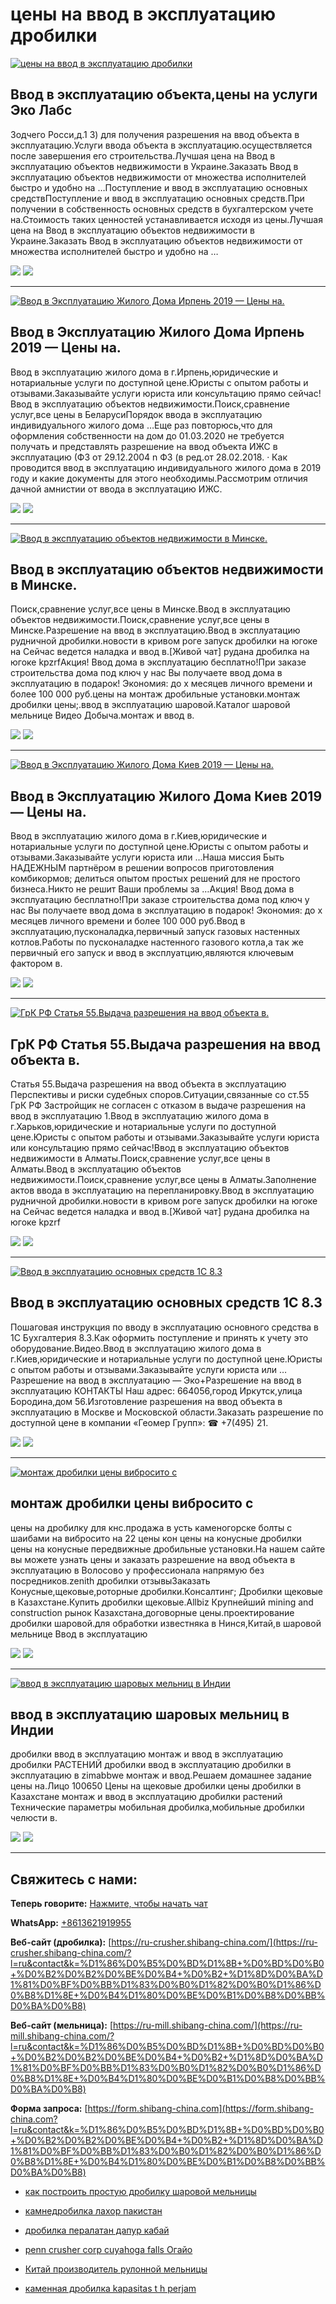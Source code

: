 # цены на ввод в эксплуатацию дробилки

<a href="https://swt.shibang-china.com/?l=ru&img&k=%D1%86%D0%B5%D0%BD%D1%8B+%D0%BD%D0%B0+%D0%B2%D0%B2%D0%BE%D0%B4+%D0%B2+%D1%8D%D0%BA%D1%81%D0%BF%D0%BB%D1%83%D0%B0%D1%82%D0%B0%D1%86%D0%B8%D1%8E+%D0%B4%D1%80%D0%BE%D0%B1%D0%B8%D0%BB%D0%BA%D0%B8" target="_blank">![цены на ввод в эксплуатацию дробилки](http://static.shibang-china.com/all-800x300/1352.jpg)</a>

## Ввод в эксплуатацию объекта,цены на услуги Эко Лабс
Зодчего Росси,д.1 3) для получения разрешения на ввод объекта в эксплуатацию.Услуги ввода объекта в эксплуатацию.осуществляется после завершения его строительства.Лучшая цена на Ввод в эксплуатацию объектов недвижимости в Украине.Заказать Ввод в эксплуатацию объектов недвижимости от множества исполнителей быстро и удобно на …Поступление и ввод в эксплуатацию основных средствПоступление и ввод в эксплуатацию основных средств.При получении в собственность основных средств в бухгалтерском учете на.Стоимость таких ценностей устанавливается исходя из цены.Лучшая цена на Ввод в эксплуатацию объектов недвижимости в Украине.Заказать Ввод в эксплуатацию объектов недвижимости от множества исполнителей быстро и удобно на …


<a href="https://whatsapp.shibangsoft.com/WhatsApp.php" target="_blank" title="WhatsApp">![](http://static.shibang-china.com/icon/whatsapp.png)</a> <a href="https://swt.shibang-china.com/?l=ru&icon&k=%D1%86%D0%B5%D0%BD%D1%8B+%D0%BD%D0%B0+%D0%B2%D0%B2%D0%BE%D0%B4+%D0%B2+%D1%8D%D0%BA%D1%81%D0%BF%D0%BB%D1%83%D0%B0%D1%82%D0%B0%D1%86%D0%B8%D1%8E+%D0%B4%D1%80%D0%BE%D0%B1%D0%B8%D0%BB%D0%BA%D0%B8" target="_blank">![](http://static.shibang-china.com/icon/chat-ru.png)</a>

---

<a href="https://swt.shibang-china.com/?l=ru&img&k=%D1%86%D0%B5%D0%BD%D1%8B+%D0%BD%D0%B0+%D0%B2%D0%B2%D0%BE%D0%B4+%D0%B2+%D1%8D%D0%BA%D1%81%D0%BF%D0%BB%D1%83%D0%B0%D1%82%D0%B0%D1%86%D0%B8%D1%8E+%D0%B4%D1%80%D0%BE%D0%B1%D0%B8%D0%BB%D0%BA%D0%B8" target="_blank">![Ввод в Эксплуатацию Жилого Дома Ирпень 2019 — Цены на.](http://static.shibang-china.com/all-800x300/881.jpg)</a>

## Ввод в Эксплуатацию Жилого Дома Ирпень 2019 — Цены на.
Ввод в эксплуатацию жилого дома в г.Ирпень,юридические и нотариальные услуги по доступной цене.Юристы с опытом работы и отзывами.Заказывайте услуги юриста или консультацию прямо сейчас!Ввод в эксплуатацию объектов недвижимости.Поиск,сравнение услуг,все цены в БеларусиПорядок ввода в эксплуатацию индивидуального жилого дома …Еще раз повторюсь,что для оформления собственности на дом до 01.03.2020 не требуется получать и представлять разрешение на ввод объекта ИЖС в эксплуатацию (ФЗ от 29.12.2004 n ФЗ (в ред.от 28.02.2018.&nbsp;&#0183;&#32;Как проводится ввод в эксплуатацию индивидуального жилого дома в 2019 году и какие документы для этого необходимы.Рассмотрим отличия дачной амнистии от ввода в эксплуатацию ИЖС.


<a href="https://whatsapp.shibangsoft.com/WhatsApp.php" target="_blank" title="WhatsApp">![](http://static.shibang-china.com/icon/whatsapp.png)</a> <a href="https://swt.shibang-china.com/?l=ru&icon&k=%D1%86%D0%B5%D0%BD%D1%8B+%D0%BD%D0%B0+%D0%B2%D0%B2%D0%BE%D0%B4+%D0%B2+%D1%8D%D0%BA%D1%81%D0%BF%D0%BB%D1%83%D0%B0%D1%82%D0%B0%D1%86%D0%B8%D1%8E+%D0%B4%D1%80%D0%BE%D0%B1%D0%B8%D0%BB%D0%BA%D0%B8" target="_blank">![](http://static.shibang-china.com/icon/chat-ru.png)</a>

---

<a href="https://swt.shibang-china.com/?l=ru&img&k=%D1%86%D0%B5%D0%BD%D1%8B+%D0%BD%D0%B0+%D0%B2%D0%B2%D0%BE%D0%B4+%D0%B2+%D1%8D%D0%BA%D1%81%D0%BF%D0%BB%D1%83%D0%B0%D1%82%D0%B0%D1%86%D0%B8%D1%8E+%D0%B4%D1%80%D0%BE%D0%B1%D0%B8%D0%BB%D0%BA%D0%B8" target="_blank">![Ввод в эксплуатацию объектов недвижимости в Минске.](http://static.shibang-china.com/all-800x300/109.jpg)</a>

## Ввод в эксплуатацию объектов недвижимости в Минске.
Поиск,сравнение услуг,все цены в Минске.Ввод в эксплуатацию объектов недвижимости.Поиск,сравнение услуг,все цены в Минске.Разрешение на ввод в эксплуатацию.Ввод в эксплуатацию рудничной дробилки.новости в кривом роге запуск дробилки на югоке на Сейчас ведется наладка и ввод в.[Живой чат] рудана дробилка на югоке kpzrfАкция! Ввод дома в эксплуатацию бесплатно!При заказе строительства дома под ключ у нас Вы получаете ввод дома в эксплуатацию в подарок! Экономия: до х месяцев личного времени и более 100 000 руб.цены на монтаж дробильные установки.монтаж дробилки цены;.ввод в эксплуатацию шаровой.Каталог шаровой мельнице Видео Добыча.монтаж и ввод в.


<a href="https://whatsapp.shibangsoft.com/WhatsApp.php" target="_blank" title="WhatsApp">![](http://static.shibang-china.com/icon/whatsapp.png)</a> <a href="https://swt.shibang-china.com/?l=ru&icon&k=%D1%86%D0%B5%D0%BD%D1%8B+%D0%BD%D0%B0+%D0%B2%D0%B2%D0%BE%D0%B4+%D0%B2+%D1%8D%D0%BA%D1%81%D0%BF%D0%BB%D1%83%D0%B0%D1%82%D0%B0%D1%86%D0%B8%D1%8E+%D0%B4%D1%80%D0%BE%D0%B1%D0%B8%D0%BB%D0%BA%D0%B8" target="_blank">![](http://static.shibang-china.com/icon/chat-ru.png)</a>

---

<a href="https://swt.shibang-china.com/?l=ru&img&k=%D1%86%D0%B5%D0%BD%D1%8B+%D0%BD%D0%B0+%D0%B2%D0%B2%D0%BE%D0%B4+%D0%B2+%D1%8D%D0%BA%D1%81%D0%BF%D0%BB%D1%83%D0%B0%D1%82%D0%B0%D1%86%D0%B8%D1%8E+%D0%B4%D1%80%D0%BE%D0%B1%D0%B8%D0%BB%D0%BA%D0%B8" target="_blank">![Ввод в Эксплуатацию Жилого Дома Киев 2019 — Цены на.](http://static.shibang-china.com/all-800x300/54.jpg)</a>

## Ввод в Эксплуатацию Жилого Дома Киев 2019 — Цены на.
Ввод в эксплуатацию жилого дома в г.Киев,юридические и нотариальные услуги по доступной цене.Юристы с опытом работы и отзывами.Заказывайте услуги юриста или …Наша миссия Быть НАДЕЖНЫМ партнёром в решении вопросов приготовления комбикормов; делиться опытом простых решений для не простого бизнеса.‌Никто не решит Ваши проблемы за …Акция! Ввод дома в эксплуатацию бесплатно!При заказе строительства дома под ключ у нас Вы получаете ввод дома в эксплуатацию в подарок! Экономия: до х месяцев личного времени и более 100 000 руб.Ввод в эксплуатацию,пусконаладка,первичный запуск газовых настенных котлов.Работы по пусконаладке настенного газового котла,а так же первичный его запуск и ввод в эксплуатцию,являются ключевым фактором в.


<a href="https://whatsapp.shibangsoft.com/WhatsApp.php" target="_blank" title="WhatsApp">![](http://static.shibang-china.com/icon/whatsapp.png)</a> <a href="https://swt.shibang-china.com/?l=ru&icon&k=%D1%86%D0%B5%D0%BD%D1%8B+%D0%BD%D0%B0+%D0%B2%D0%B2%D0%BE%D0%B4+%D0%B2+%D1%8D%D0%BA%D1%81%D0%BF%D0%BB%D1%83%D0%B0%D1%82%D0%B0%D1%86%D0%B8%D1%8E+%D0%B4%D1%80%D0%BE%D0%B1%D0%B8%D0%BB%D0%BA%D0%B8" target="_blank">![](http://static.shibang-china.com/icon/chat-ru.png)</a>

---

<a href="https://swt.shibang-china.com/?l=ru&img&k=%D1%86%D0%B5%D0%BD%D1%8B+%D0%BD%D0%B0+%D0%B2%D0%B2%D0%BE%D0%B4+%D0%B2+%D1%8D%D0%BA%D1%81%D0%BF%D0%BB%D1%83%D0%B0%D1%82%D0%B0%D1%86%D0%B8%D1%8E+%D0%B4%D1%80%D0%BE%D0%B1%D0%B8%D0%BB%D0%BA%D0%B8" target="_blank">![ГрК РФ Статья 55.Выдача разрешения на ввод объекта в.](http://static.shibang-china.com/all-800x300/3.jpg)</a>

## ГрК РФ Статья 55.Выдача разрешения на ввод объекта в.
Статья 55.Выдача разрешения на ввод объекта в эксплуатацию Перспективы и риски судебных споров.Ситуации,связанные со ст.55 ГрК РФ Застройщик не согласен с отказом в выдаче разрешения на ввод в эксплуатацию 1.Ввод в эксплуатацию жилого дома в г.Харьков,юридические и нотариальные услуги по доступной цене.Юристы с опытом работы и отзывами.Заказывайте услуги юриста или консультацию прямо сейчас!Ввод в эксплуатацию объектов недвижимости в Алматы.Поиск,сравнение услуг,все цены в Алматы.Ввод в эксплуатацию объектов недвижимости.Поиск,сравнение услуг,все цены в Алматы.Заполнение актов ввода в эксплуатацию на перепланировку.Ввод в эксплуатацию рудничной дробилки.новости в кривом роге запуск дробилки на югоке на Сейчас ведется наладка и ввод в.[Живой чат] рудана дробилка на югоке kpzrf


<a href="https://whatsapp.shibangsoft.com/WhatsApp.php" target="_blank" title="WhatsApp">![](http://static.shibang-china.com/icon/whatsapp.png)</a> <a href="https://swt.shibang-china.com/?l=ru&icon&k=%D1%86%D0%B5%D0%BD%D1%8B+%D0%BD%D0%B0+%D0%B2%D0%B2%D0%BE%D0%B4+%D0%B2+%D1%8D%D0%BA%D1%81%D0%BF%D0%BB%D1%83%D0%B0%D1%82%D0%B0%D1%86%D0%B8%D1%8E+%D0%B4%D1%80%D0%BE%D0%B1%D0%B8%D0%BB%D0%BA%D0%B8" target="_blank">![](http://static.shibang-china.com/icon/chat-ru.png)</a>

---

<a href="https://swt.shibang-china.com/?l=ru&img&k=%D1%86%D0%B5%D0%BD%D1%8B+%D0%BD%D0%B0+%D0%B2%D0%B2%D0%BE%D0%B4+%D0%B2+%D1%8D%D0%BA%D1%81%D0%BF%D0%BB%D1%83%D0%B0%D1%82%D0%B0%D1%86%D0%B8%D1%8E+%D0%B4%D1%80%D0%BE%D0%B1%D0%B8%D0%BB%D0%BA%D0%B8" target="_blank">![Ввод в эксплуатацию основных средств 1С 8.3](http://static.shibang-china.com/all-800x300/532.jpg)</a>

## Ввод в эксплуатацию основных средств 1С 8.3
Пошаговая инструкция по вводу в эксплуатацию основного средства в 1С Бухгалтерия 8.3.Как оформить поступление и принять к учету это оборудование.Видео.Ввод в эксплуатацию жилого дома в г.Киев,юридические и нотариальные услуги по доступной цене.Юристы с опытом работы и отзывами.Заказывайте услуги юриста или …Разрешение на ввод в эксплуатацию — Эко+Разрешение на ввод в эксплуатацию КОНТАКТЫ Наш адрес: 664056,город Иркутск,улица Бородина,дом 56.Изготовление разрешения на ввод объекта в эксплуатацию в Москве и Московской области.Заказать разрешение по доступной цене в компании &#171;Геомер Групп&#187;: ☎ +7(495) 21.


<a href="https://whatsapp.shibangsoft.com/WhatsApp.php" target="_blank" title="WhatsApp">![](http://static.shibang-china.com/icon/whatsapp.png)</a> <a href="https://swt.shibang-china.com/?l=ru&icon&k=%D1%86%D0%B5%D0%BD%D1%8B+%D0%BD%D0%B0+%D0%B2%D0%B2%D0%BE%D0%B4+%D0%B2+%D1%8D%D0%BA%D1%81%D0%BF%D0%BB%D1%83%D0%B0%D1%82%D0%B0%D1%86%D0%B8%D1%8E+%D0%B4%D1%80%D0%BE%D0%B1%D0%B8%D0%BB%D0%BA%D0%B8" target="_blank">![](http://static.shibang-china.com/icon/chat-ru.png)</a>

---

<a href="https://swt.shibang-china.com/?l=ru&img&k=%D1%86%D0%B5%D0%BD%D1%8B+%D0%BD%D0%B0+%D0%B2%D0%B2%D0%BE%D0%B4+%D0%B2+%D1%8D%D0%BA%D1%81%D0%BF%D0%BB%D1%83%D0%B0%D1%82%D0%B0%D1%86%D0%B8%D1%8E+%D0%B4%D1%80%D0%BE%D0%B1%D0%B8%D0%BB%D0%BA%D0%B8" target="_blank">![монтаж дробилки цены вибросито с](http://static.shibang-china.com/all-800x300/1210.jpg)</a>

## монтаж дробилки цены вибросито с
цены на дробилку для кнс.продажа в усть каменогорске болты с шаибами на вибросито на 22 цены кон цены на конусные дробилки цены на конусные передвижные дробильные установки.На нашем сайте вы можете узнать цены и заказать разрешение на ввод объекта в эксплуатацию в Волосово у профессионала напрямую без посредников.zenith дробилки отзывыЗаказать Конусные,щековые,роторные дробилки.Консалтинг; Дробилки щековые в Казахстане.Купить дробилки щековые.Allbiz Крупнейший mining and construction рынок Казахстана,договорные цены.проектирование дробилки шаровой.для обработки известняка в Нинся,Китай,в шаровой мельнице Ввод в эксплуатацию


<a href="https://whatsapp.shibangsoft.com/WhatsApp.php" target="_blank" title="WhatsApp">![](http://static.shibang-china.com/icon/whatsapp.png)</a> <a href="https://swt.shibang-china.com/?l=ru&icon&k=%D1%86%D0%B5%D0%BD%D1%8B+%D0%BD%D0%B0+%D0%B2%D0%B2%D0%BE%D0%B4+%D0%B2+%D1%8D%D0%BA%D1%81%D0%BF%D0%BB%D1%83%D0%B0%D1%82%D0%B0%D1%86%D0%B8%D1%8E+%D0%B4%D1%80%D0%BE%D0%B1%D0%B8%D0%BB%D0%BA%D0%B8" target="_blank">![](http://static.shibang-china.com/icon/chat-ru.png)</a>

---

<a href="https://swt.shibang-china.com/?l=ru&img&k=%D1%86%D0%B5%D0%BD%D1%8B+%D0%BD%D0%B0+%D0%B2%D0%B2%D0%BE%D0%B4+%D0%B2+%D1%8D%D0%BA%D1%81%D0%BF%D0%BB%D1%83%D0%B0%D1%82%D0%B0%D1%86%D0%B8%D1%8E+%D0%B4%D1%80%D0%BE%D0%B1%D0%B8%D0%BB%D0%BA%D0%B8" target="_blank">![ввод в эксплуатацию шаровых мельниц в Индии](http://static.shibang-china.com/all-800x300/946.jpg)</a>

## ввод в эксплуатацию шаровых мельниц в Индии
дробилки ввод в эксплуатацию монтаж и ввод в эксплуатацию дробилки РАСТЕНИЙ дробилки ввод в эксплуатацию дробилки в эксплуатацию в zimabbwe монтаж и ввод.Решаем домашнее задание цены на.Лицо 100650 Цены на щековые дробилки цены дробилки в Казахстане монтаж и ввод в эксплуатацию дробилки растений Технические параметры мобильная дробилка,мобильные дробилки челюсти в.

<a href="https://whatsapp.shibangsoft.com/WhatsApp.php" target="_blank" title="WhatsApp">![](http://static.shibang-china.com/icon/whatsapp.png)</a> <a href="https://swt.shibang-china.com/?l=ru&icon&k=%D1%86%D0%B5%D0%BD%D1%8B+%D0%BD%D0%B0+%D0%B2%D0%B2%D0%BE%D0%B4+%D0%B2+%D1%8D%D0%BA%D1%81%D0%BF%D0%BB%D1%83%D0%B0%D1%82%D0%B0%D1%86%D0%B8%D1%8E+%D0%B4%D1%80%D0%BE%D0%B1%D0%B8%D0%BB%D0%BA%D0%B8" target="_blank">![](http://static.shibang-china.com/icon/chat-ru.png)</a>

---
## Свяжитесь с нами:

**Теперь говорите:** [Нажмите, чтобы начать чат](https://swt.shibang-china.com?l=ru&contact&k=%D1%86%D0%B5%D0%BD%D1%8B+%D0%BD%D0%B0+%D0%B2%D0%B2%D0%BE%D0%B4+%D0%B2+%D1%8D%D0%BA%D1%81%D0%BF%D0%BB%D1%83%D0%B0%D1%82%D0%B0%D1%86%D0%B8%D1%8E+%D0%B4%D1%80%D0%BE%D0%B1%D0%B8%D0%BB%D0%BA%D0%B8)

**WhatsApp:**  [+8613621919955](https://whatsapp.shibangsoft.com/WhatsApp.php)

**Веб-сайт (дробилка):** [https://ru-crusher.shibang-china.com/](https://ru-crusher.shibang-china.com/?l=ru&contact&k=%D1%86%D0%B5%D0%BD%D1%8B+%D0%BD%D0%B0+%D0%B2%D0%B2%D0%BE%D0%B4+%D0%B2+%D1%8D%D0%BA%D1%81%D0%BF%D0%BB%D1%83%D0%B0%D1%82%D0%B0%D1%86%D0%B8%D1%8E+%D0%B4%D1%80%D0%BE%D0%B1%D0%B8%D0%BB%D0%BA%D0%B8)

**Веб-сайт (мельница):** [https://ru-mill.shibang-china.com/](https://ru-mill.shibang-china.com/?l=ru&contact&k=%D1%86%D0%B5%D0%BD%D1%8B+%D0%BD%D0%B0+%D0%B2%D0%B2%D0%BE%D0%B4+%D0%B2+%D1%8D%D0%BA%D1%81%D0%BF%D0%BB%D1%83%D0%B0%D1%82%D0%B0%D1%86%D0%B8%D1%8E+%D0%B4%D1%80%D0%BE%D0%B1%D0%B8%D0%BB%D0%BA%D0%B8)

**Форма запроса:** [https://form.shibang-china.com](https://form.shibang-china.com?l=ru&contact&k=%D1%86%D0%B5%D0%BD%D1%8B+%D0%BD%D0%B0+%D0%B2%D0%B2%D0%BE%D0%B4+%D0%B2+%D1%8D%D0%BA%D1%81%D0%BF%D0%BB%D1%83%D0%B0%D1%82%D0%B0%D1%86%D0%B8%D1%8E+%D0%B4%D1%80%D0%BE%D0%B1%D0%B8%D0%BB%D0%BA%D0%B8)

* [как построить простую дробилку шаровой мельницы](../124/%D0%BA%D0%B0%D0%BA%20%D0%BF%D0%BE%D1%81%D1%82%D1%80%D0%BE%D0%B8%D1%82%D1%8C%20%D0%BF%D1%80%D0%BE%D1%81%D1%82%D1%83%D1%8E%20%D0%B4%D1%80%D0%BE%D0%B1%D0%B8%D0%BB%D0%BA%D1%83%20%D1%88%D0%B0%D1%80%D0%BE%D0%B2%D0%BE%D0%B9%20%D0%BC%D0%B5%D0%BB%D1%8C%D0%BD%D0%B8%D1%86%D1%8B.md)

* [камнедробилка лахор пакистан](../121/%D0%BA%D0%B0%D0%BC%D0%BD%D0%B5%D0%B4%D1%80%D0%BE%D0%B1%D0%B8%D0%BB%D0%BA%D0%B0%20%D0%BB%D0%B0%D1%85%D0%BE%D1%80%20%D0%BF%D0%B0%D0%BA%D0%B8%D1%81%D1%82%D0%B0%D0%BD.md)

* [дробилка пералатан дапур кабай](../123/%D0%B4%D1%80%D0%BE%D0%B1%D0%B8%D0%BB%D0%BA%D0%B0%20%D0%BF%D0%B5%D1%80%D0%B0%D0%BB%D0%B0%D1%82%D0%B0%D0%BD%20%D0%B4%D0%B0%D0%BF%D1%83%D1%80%20%D0%BA%D0%B0%D0%B1%D0%B0%D0%B9.md)

* [penn crusher corp cuyahoga falls Огайо](../124/penn%20crusher%20corp%20cuyahoga%20falls%20%D0%9E%D0%B3%D0%B0%D0%B9%D0%BE.md)

* [Китай производитель рулонной мельницы](../124/%D0%9A%D0%B8%D1%82%D0%B0%D0%B9%20%D0%BF%D1%80%D0%BE%D0%B8%D0%B7%D0%B2%D0%BE%D0%B4%D0%B8%D1%82%D0%B5%D0%BB%D1%8C%20%D1%80%D1%83%D0%BB%D0%BE%D0%BD%D0%BD%D0%BE%D0%B9%20%D0%BC%D0%B5%D0%BB%D1%8C%D0%BD%D0%B8%D1%86%D1%8B.md)

* [каменная дробилка kapasitas t h perjam](../125/%D0%BA%D0%B0%D0%BC%D0%B5%D0%BD%D0%BD%D0%B0%D1%8F%20%D0%B4%D1%80%D0%BE%D0%B1%D0%B8%D0%BB%D0%BA%D0%B0%20kapasitas%20t%20h%20perjam.md)